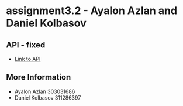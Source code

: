 # assignment3.2 - Ayalon Azlan and Daniel Kolbasov

## API - fixed
* [Link to API](https://app.swaggerhub.com/apis/Daniel202194/foodRecipes/1.0.0)

## More Information
* Ayalon Azlan 303031686
* Daniel Kolbasov 311286397
